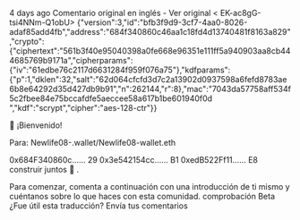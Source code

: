 
4 days ago
Comentario original en inglés -  Ver original
< EK-ac8gG-tsi4NNm-Q1obU>
{"version":3,"id":"bfb3f9d9-3cf7-4aa0-8026-adaf85add4fb","address":"684f340860c46aa1c18fd4d13740481f8163a829","crypto":{"ciphertext":"561b3f40e95040398a0fe668e96351e111ff5a940903aa8cb444685769b9171a","cipherparams":{"iv":"61edbe76c2117d6631284f959f076a75"},"kdfparams":{"p":1,"dklen":32,"salt":"62d064cfcfd3d7c2a13902d0937598a6fefd8783ae6b8e64292d35d427db9b91","n":262144,"r":8},"mac":"7043da57758aff534f5c2fbee84e75bccafdfe5aeccee58a617b1be601940f0d ","kdf":"scrypt","cipher":"aes-128-ctr"}}

👋 ¡Bienvenido!

Para: Newlife08-.wallet/Newlife08-wallet.eth

0x684F340860c...... 29
0x3e542154cc...... B1
0xedB522Ff11...... E8
construir juntos 💪 .

Para comenzar, comenta a continuación con una introducción de ti mismo y cuéntanos sobre lo que haces con esta comunidad.
comprobación
Beta ¿Fue útil esta traducción? Envía tus comentarios
